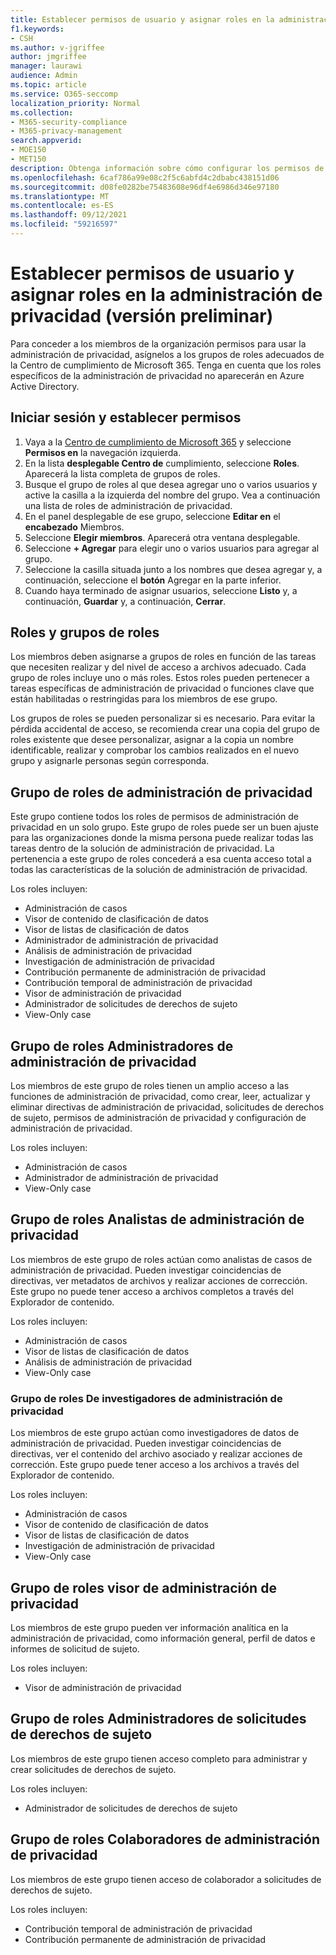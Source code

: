 ```yaml
---
title: Establecer permisos de usuario y asignar roles en la administración de privacidad (versión preliminar)
f1.keywords:
- CSH
ms.author: v-jgriffee
author: jmgriffee
manager: laurawi
audience: Admin
ms.topic: article
ms.service: O365-seccomp
localization_priority: Normal
ms.collection:
- M365-security-compliance
- M365-privacy-management
search.appverid:
- MOE150
- MET150
description: Obtenga información sobre cómo configurar los permisos de administración de privacidad y asignar usuarios a grupos de roles.
ms.openlocfilehash: 6caf786a99e08c2f5c6abfd4c2dbabc438151d06
ms.sourcegitcommit: d08fe0282be75483608e96df4e6986d346e97180
ms.translationtype: MT
ms.contentlocale: es-ES
ms.lasthandoff: 09/12/2021
ms.locfileid: "59216597"
---
```

# <a name="set-user-permissions-and-assign-roles-in-privacy-management-preview"></a>Establecer permisos de usuario y asignar roles en la administración de privacidad (versión preliminar)

Para conceder a los miembros de la organización permisos para usar la administración de privacidad, asígnelos a los grupos de roles adecuados de la Centro de cumplimiento de Microsoft 365. Tenga en cuenta que los roles específicos de la administración de privacidad no aparecerán en Azure Active Directory.

## <a name="sign-in-and-set-permissions"></a>Iniciar sesión y establecer permisos

1. Vaya a la [Centro de cumplimiento de Microsoft 365](https://compliance.microsoft.com/) y seleccione **Permisos en** la navegación izquierda.  
2. En la lista **desplegable Centro de** cumplimiento, seleccione **Roles**. Aparecerá la lista completa de grupos de roles.
3. Busque el grupo de roles al que desea agregar uno o varios usuarios y active la casilla a la izquierda del nombre del grupo. Vea a continuación una lista de roles de administración de privacidad.  
4. En el panel desplegable de ese grupo, seleccione **Editar en** el **encabezado** Miembros.  
5. Seleccione **Elegir miembros**. Aparecerá otra ventana desplegable.
6. Seleccione **+ Agregar** para elegir uno o varios usuarios para agregar al grupo.  
7. Seleccione la casilla situada junto a los nombres que desea agregar y, a continuación, seleccione el **botón** Agregar en la parte inferior.  
8. Cuando haya terminado de asignar usuarios, seleccione **Listo** y, a continuación, **Guardar** y, a continuación, **Cerrar**.

## <a name="role-groups-and-roles"></a>Roles y grupos de roles

Los miembros deben asignarse a grupos de roles en función de las tareas que necesiten realizar y del nivel de acceso a archivos adecuado. Cada grupo de roles incluye uno o más roles. Estos roles pueden pertenecer a tareas específicas de administración de privacidad o funciones clave que están habilitadas o restringidas para los miembros de ese grupo.  

Los grupos de roles se pueden personalizar si es necesario. Para evitar la pérdida accidental de acceso, se recomienda crear una copia del grupo de roles existente que desee personalizar, asignar a la copia un nombre identificable, realizar y comprobar los cambios realizados en el nuevo grupo y asignarle personas según corresponda.

## <a name="privacy-management-role-group"></a>Grupo de roles de administración de privacidad

Este grupo contiene todos los roles de permisos de administración de privacidad en un solo grupo. Este grupo de roles puede ser un buen ajuste para las organizaciones donde la misma persona puede realizar todas las tareas dentro de la solución de administración de privacidad. La pertenencia a este grupo de roles concederá a esa cuenta acceso total a todas las características de la solución de administración de privacidad.

Los roles incluyen:

- Administración de casos  
- Visor de contenido de clasificación de datos  
- Visor de listas de clasificación de datos  
- Administrador de administración de privacidad  
- Análisis de administración de privacidad  
- Investigación de administración de privacidad  
- Contribución permanente de administración de privacidad  
- Contribución temporal de administración de privacidad  
- Visor de administración de privacidad  
- Administrador de solicitudes de derechos de sujeto  
- View-Only case

## <a name="privacy-management-administrators-role-group"></a>Grupo de roles Administradores de administración de privacidad

Los miembros de este grupo de roles tienen un amplio acceso a las funciones de administración de privacidad, como crear, leer, actualizar y eliminar directivas de administración de privacidad, solicitudes de derechos de sujeto, permisos de administración de privacidad y configuración de administración de privacidad.

Los roles incluyen:

- Administración de casos  
- Administrador de administración de privacidad  
- View-Only case

## <a name="privacy-management-analysts-role-group"></a>Grupo de roles Analistas de administración de privacidad

Los miembros de este grupo de roles actúan como analistas de casos de administración de privacidad. Pueden investigar coincidencias de directivas, ver metadatos de archivos y realizar acciones de corrección. Este grupo no puede tener acceso a archivos completos a través del Explorador de contenido.

Los roles incluyen:

- Administración de casos  
- Visor de listas de clasificación de datos  
- Análisis de administración de privacidad  
- View-Only case

### <a name="privacy-management-investigators-role-group"></a>Grupo de roles De investigadores de administración de privacidad

Los miembros de este grupo actúan como investigadores de datos de administración de privacidad. Pueden investigar coincidencias de directivas, ver el contenido del archivo asociado y realizar acciones de corrección. Este grupo puede tener acceso a los archivos a través del Explorador de contenido.

Los roles incluyen:

- Administración de casos  
- Visor de contenido de clasificación de datos  
- Visor de listas de clasificación de datos  
- Investigación de administración de privacidad  
- View-Only case

## <a name="privacy-management-viewer-role-group"></a>Grupo de roles visor de administración de privacidad

Los miembros de este grupo pueden ver información analítica en la administración de privacidad, como información general, perfil de datos e informes de solicitud de sujeto.

Los roles incluyen:

- Visor de administración de privacidad

## <a name="subject-rights-request-administrators-role-group"></a>Grupo de roles Administradores de solicitudes de derechos de sujeto

Los miembros de este grupo tienen acceso completo para administrar y crear solicitudes de derechos de sujeto.

Los roles incluyen:

- Administrador de solicitudes de derechos de sujeto

## <a name="privacy-management-contributors-role-group"></a>Grupo de roles Colaboradores de administración de privacidad

Los miembros de este grupo tienen acceso de colaborador a solicitudes de derechos de sujeto.  

Los roles incluyen:

- Contribución temporal de administración de privacidad  
- Contribución permanente de administración de privacidad
